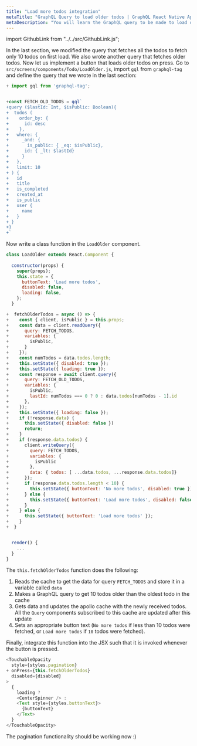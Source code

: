```yaml
---
title: "Load more todos integration"
metaTitle: "GraphQL Query to load older todos | GraphQL React Native Apollo Tutorial"
metaDescription: "You will learn the GraphQL query to be made to load older todos with parameters and arguments."
---
```


import GithubLink from "../../src/GithubLink.js";

In the last section, we modified the query that fetches all the todos to fetch only 10 todos on first load. We also wrote another query that fetches older todos. Now let us implement a button that loads older todos on press. Go to `src/screens/components/Todo/LoadOlder.js`, import `gql` from `graphql-tag` and define the query that we wrote in the last section:

<GithubLink link="https://github.com/hasura/graphql-engine/blob/master/community/learn/graphql-tutorials/tutorials/react-native-apollo/app-final/src/screens/components/Todo/LoadOlder.js" text="LoadOlder.js"/>

```js
+ import gql from 'graphql-tag';


+const FETCH_OLD_TODOS = gql`
+query ($lastId: Int, $isPublic: Boolean){
+  todos (
+    order_by: {
+      id: desc
+    },
+   where: {
+     _and: {
+       is_public: { _eq: $isPublic},
+      id: { _lt: $lastId}
+     }
+   },
+   limit: 10
+ ) {
+   id
+   title
+   is_completed
+   created_at
+   is_public
+   user {
+     name
+   }
+ }
+}
+`
```

Now write a class function in the `LoadOlder` component.

```js
class LoadOlder extends React.Component {
 
  constructor(props) {
    super(props);
    this.state = {
      buttonText: 'Load more todos',
      disabled: false,
      loading: false,
    };
  }

+  fetchOlderTodos = async () => {
+    const { client, isPublic } = this.props;
+    const data = client.readQuery({
+      query: FETCH_TODOS,
+      variables: {
+        isPublic,
+      }
+    });
+    const numTodos = data.todos.length;
+    this.setState({ disabled: true });
+    this.setState({ loading: true });
+    const response = await client.query({
+      query: FETCH_OLD_TODOS,
+      variables: {
+        isPublic,
+        lastId: numTodos === 0 ? 0 : data.todos[numTodos - 1].id
+      },
+    });
+    this.setState({ loading: false });
+    if (!response.data) {
+      this.setState({ disabled: false })
+      return;
+    }
+    if (response.data.todos) {
+      client.writeQuery({
+        query: FETCH_TODOS,
+        variables: {
+          isPublic
+        },
+        data: { todos: [ ...data.todos, ...response.data.todos]}
+      });
+      if (response.data.todos.length < 10) {
+        this.setState({ buttonText: 'No more todos', disabled: true })
+      } else {
+        this.setState({ buttonText: 'Load more todos', disabled: false})
+      }
+    } else {
+      this.setState({ buttonText: 'Load more todos' });  
+    }
+  }


  render() {
    ...
  }
}
```

The `this.fetchOlderTodos` function does the following:

1. Reads the cache to get the data for query `FETCH_TODOS` and store it in a variable called `data`
2. Makes a GraphQL query to get 10 todos older than the oldest todo in the cache
3. Gets data and updates the apollo cache with the newly received todos. All the `Query` components subscribed to this cache are updated after this update
4. Sets an appropriate button text (`No more todos` if less than 10 todos were fetched, or `Load more todos` if `10` todos were fetched).

Finally, integrate this function into the JSX such that it is invoked whenever the button is pressed.

```js
<TouchableOpacity
  style={styles.pagination}
+ onPress={this.fetchOlderTodos}
  disabled={disabled}
> 
  {
    loading ?
    <CenterSpinner /> :
    <Text style={styles.buttonText}>
      {buttonText}
    </Text>
  }
</TouchableOpacity> 
```

The pagination functionality should be working now :)


